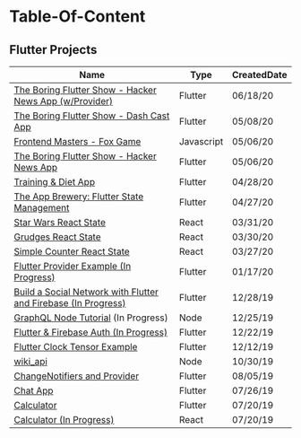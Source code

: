 # Table-Of-Content

## Flutter Projects
| Name                                                                                    | Type        | CreatedDate |
|-----------------------------------------------------------------------------------------|-------------|-------------|
| [The Boring Flutter Show - Hacker News App (w/Provider)](https://github.com/caestrada/hn_app_provider)    | Flutter     | 06/18/20    |
| [The Boring Flutter Show - Dash Cast App](https://github.com/caestrada/DashCast)    | Flutter     | 05/08/20    |
| [Frontend Masters - Fox Game](https://github.com/caestrada/fox-game)                    | Javascript  | 05/06/20    |
| [The Boring Flutter Show - Hacker News App](https://github.com/caestrada/hn_app)    | Flutter     | 05/06/20    |
| [Training & Diet App](https://github.com/caestrada/Training-Diet-App)               | Flutter     | 04/28/20    |
| [The App Brewery: Flutter State Management](https://github.com/caestrada/The-App-Brewery-Flutter-State-Management)               | Flutter     | 04/27/20    |
| [Star Wars React State](https://github.com/caestrada/Star-Wars-React-State)           | React       | 03/31/20    |
| [Grudges React State](https://github.com/caestrada/Grudges-React-State)               | React       | 03/30/20    |
| [Simple Counter React State](https://github.com/caestrada/Simple-Counter-React-State) | React       | 03/27/20    |
| [Flutter Provider Example (In Progress)](https://github.com/caestrada/Provider-Example) | Flutter     | 01/17/20    |
| [Build a Social Network with Flutter and Firebase (In Progress)](https://github.com/caestrada/fluttershare) | Flutter     | 12/28/19    |
| [GraphQL Node Tutorial](https://www.howtographql.com/graphql-js/0-introduction/) (In Progress) | Node        | 12/25/19  |
| [Flutter & Firebase Auth (In Progress)](https://github.com/caestrada/Flutter-Firebase-Auth)   | Flutter     | 12/22/19    |
| [Flutter Clock Tensor Example](https://github.com/caestrada/Clock-Contest-Tensor-Example) | Flutter     | 12/12/19    |
| [wiki_api](https://github.com/caestrada/wiki_api)                                       | Node        | 10/30/19    |
| [ChangeNotifiers and Provider](https://github.com/caestrada/Flutter-ChangeNotifiers-and-Provider) | Flutter | 08/05/19    |
| [Chat App](https://github.com/caestrada/Flutter-Chat-App)                               | Flutter | 07/26/19    |
| [Calculator](https://github.com/caestrada/Flutter-Calculator)                           | Flutter | 07/20/19    |
| [Calculator (In Progress)](https://github.com/caestrada/React-Calculator)               | React   | 07/20/19    |
